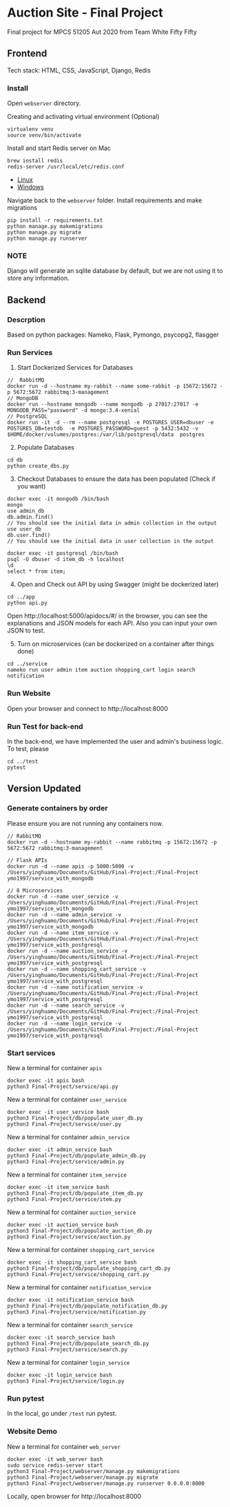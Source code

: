 # Auction Site - Final Project

Final project for MPCS 51205 Aut 2020 from Team White Fifty Fifty 

## Frontend

Tech stack: HTML, CSS, JavaScript, Django, Redis 

### Install
Open `webserver` directory.

Creating and activating virtual environment (Optional)
```
virtualenv venv
source venv/bin/activate
```

Install and start Redis server on Mac
```
brew install redis
redis-server /usr/local/etc/redis.conf
```
* [Linux](https://redis.io/topics/quickstart)
* [Windows](https://www.onlinetutorialspoint.com/spring-boot/setup-install-redis-server-on-windows-10.html)

Navigate back to the `webserver` folder. Install requirements and make migrations
```
pip install -r requirements.txt
python manage.py makemigrations
python manage.py migrate
python manage.py runserver
```

### NOTE

Django will generate an sqlite database by default, but we are not using it to store any information.

## Backend

### Descrption
Based on python packages: Nameko, Flask, Pymongo, psycopg2, flasgger

### Run Services

1. Start Dockerized Services for Databases
```
//  RabbitMQ
docker run -d --hostname my-rabbit --name some-rabbit -p 15672:15672 -p 5672:5672 rabbitmq:3-management
// MongoDB
docker run --hostname mongodb --name mongodb -p 27017:27017 -e MONGODB_PASS="password" -d mongo:3.4-xenial
// PostgreSQL
docker run -it -d --rm --name postgresql -e POSTGRES_USER=dbuser -e POSTGRES_DB=testdb  -e POSTGRES_PASSWORD=guest -p 5432:5432 -v $HOME/docker/volumes/postgres:/var/lib/postgresql/data  postgres
```

2. Populate Databases 
```
cd db
python create_dbs.py
```

3. Checkout Databases to ensure the data has been populated (Check if you want)
```
docker exec -it mongodb /bin/bash
mongo
use admin_db
db.admin.find()
// You should see the initial data in admin collection in the output
use user_db
db.user.find()
// You should see the initial data in user collection in the output
```

```
docker exec -it postgresql /bin/bash
psql -U dbuser -d item_db -h localhost
\d
select * from item;
```

4. Open and Check out API by using Swagger (might be dockerized later)
```
cd ../app
python api.py
```
Open http://localhost:5000/apidocs/#/ in the browser, you can see the explanations and JSON models for each API. Also you can input your own JSON to test.

5. Turn on microservices (can be dockerized on a container after things done)
```
cd ../service
nameko run user admin item auction shopping_cart login search notification
```

### Run Website
Open your browser and connect to http://localhost:8000


### Run Test for back-end
In the back-end, we have implemented the user and admin's business logic. To test, please 
```
cd ../test
pytest
```



## Version Updated

### Generate containers by order
Please ensure you are not running any containers now.

```
// RabbitMQ
docker run -d --hostname my-rabbit --name rabbitmq -p 15672:15672 -p 5672:5672 rabbitmq:3-management

// Flask APIs
docker run -d --name apis -p 5000:5000 -v /Users/yinghuamo/Documents/GitHub/Final-Project:/Final-Project ymo1997/service_with_mongodb

// 8 Microservices
docker run -d --name user_service -v /Users/yinghuamo/Documents/GitHub/Final-Project:/Final-Project ymo1997/service_with_mongodb
docker run -d --name admin_service -v /Users/yinghuamo/Documents/GitHub/Final-Project:/Final-Project ymo1997/service_with_mongodb
docker run -d --name item_service -v /Users/yinghuamo/Documents/GitHub/Final-Project:/Final-Project ymo1997/service_with_postgresql
docker run -d --name auction_service -v /Users/yinghuamo/Documents/GitHub/Final-Project:/Final-Project ymo1997/service_with_postgresql
docker run -d --name shopping_cart_service -v /Users/yinghuamo/Documents/GitHub/Final-Project:/Final-Project ymo1997/service_with_postgresql
docker run -d --name notification_service -v /Users/yinghuamo/Documents/GitHub/Final-Project:/Final-Project ymo1997/service_with_postgresql
docker run -d --name search_service -v /Users/yinghuamo/Documents/GitHub/Final-Project:/Final-Project ymo1997/service_with_postgresql
docker run -d --name login_service -v /Users/yinghuamo/Documents/GitHub/Final-Project:/Final-Project ymo1997/service_with_postgresql

```
### Start services
New a terminal for container `apis`
```
docker exec -it apis bash
python3 Final-Project/service/api.py
```

New a terminal for container `user_service`
```
docker exec -it user_service bash
python3 Final-Project/db/populate_user_db.py 
python3 Final-Project/service/user.py 
``` 

New a terminal for container `admin_service`
```
docker exec -it admin_service bash
python3 Final-Project/db/populate_admin_db.py 
python3 Final-Project/service/admin.py 
``` 

New a terminal for container `item_service`
```
docker exec -it item_service bash
python3 Final-Project/db/populate_item_db.py 
python3 Final-Project/service/item.py 
``` 

New a terminal for container `auction_service`
```
docker exec -it auction_service bash
python3 Final-Project/db/populate_auction_db.py 
python3 Final-Project/service/auction.py 
``` 

New a terminal for container `shopping_cart_service`
```
docker exec -it shopping_cart_service bash
python3 Final-Project/db/populate_shopping_cart_db.py 
python3 Final-Project/service/shopping_cart.py 
``` 

New a terminal for container `notification_service`
```
docker exec -it notification_service bash
python3 Final-Project/db/populate_notification_db.py 
python3 Final-Project/service/notification.py 
``` 

New a terminal for container `search_service`
```
docker exec -it search_service bash
python3 Final-Project/db/populate_search_db.py 
python3 Final-Project/service/search.py 
``` 

New a terminal for container `login_service`
```
docker exec -it login_service bash
python3 Final-Project/service/login.py 
``` 

### Run pytest
In the local, go under `/test` run pytest.

### Website Demo

New a terminal for container `web_server`
```
docker exec -it web_server bash
sudo service redis-server start
python3 Final-Project/webserver/manage.py makemigrations
python3 Final-Project/webserver/manage.py migrate
python3 Final-Project/webserver/manage.py runserver 0.0.0.0:8000
``` 

Locally, open browser for http://localhost:8000
